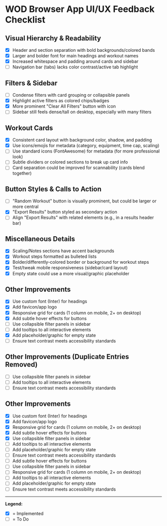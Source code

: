 # WOD Browser App UI/UX Feedback Checklist

## Visual Hierarchy & Readability
- [x] Header and section separation with bold backgrounds/colored bands
- [x] Larger and bolder font for main headings and workout names
- [x] Increased whitespace and padding around cards and sidebar
- [ ] Navigation bar (tabs) lacks color contrast/active tab highlight

## Filters & Sidebar
- [ ] Condense filters with card grouping or collapsible panels
- [x] Highlight active filters as colored chips/badges
- [x] More prominent "Clear All Filters" button with icon
- [ ] Sidebar still feels dense/tall on desktop, especially with many filters

## Workout Cards
- [x] Consistent card layout with background color, shadow, and padding
- [x] Use icons/emojis for metadata (category, equipment, time cap, scaling)
- [ ] Use standard icons (FontAwesome) for metadata (for more professional look)
- [ ] Subtle dividers or colored sections to break up card info
- [ ] Card separation could be improved for scannability (cards blend together)

## Button Styles & Calls to Action
- [ ] "Random Workout" button is visually prominent, but could be larger or more central
- [x] "Export Results" button styled as secondary action
- [ ] Align "Export Results" with related elements (e.g., in a results header bar)

## Miscellaneous Details
 - [x] Scaling/Notes sections have accent backgrounds
 - [x] Workout steps formatted as bulleted lists
 - [x] Bolder/differently-colored border or background for workout steps
 - [x] Test/tweak mobile responsiveness (sidebar/card layout)
 - [x] Empty state could use a more visual/graphic placeholder

## Other Improvements
 - [x] Use custom font (Inter) for headings
 - [x] Add favicon/app logo
 - [x] Responsive grid for cards (1 column on mobile, 2+ on desktop)
 - [x] Add subtle hover effects for buttons
 - [ ] Use collapsible filter panels in sidebar
 - [ ] Add tooltips to all interactive elements
 - [x] Add placeholder/graphic for empty state
 - [ ] Ensure text contrast meets accessibility standards
 
## Other Improvements (Duplicate Entries Removed)
 - [ ] Use collapsible filter panels in sidebar
 - [ ] Add tooltips to all interactive elements
 - [ ] Ensure text contrast meets accessibility standards
## Other Improvements
- [x] Use custom font (Inter) for headings
- [x] Add favicon/app logo
- [x] Responsive grid for cards (1 column on mobile, 2+ on desktop)
- [x] Add subtle hover effects for buttons
- [x] Use collapsible filter panels in sidebar
- [ ] Add tooltips to all interactive elements
- [ ] Add placeholder/graphic for empty state
- [ ] Ensure text contrast meets accessibility standards
- [ ] Add subtle hover effects for buttons
- [ ] Use collapsible filter panels in sidebar
- [ ] Responsive grid for cards (1 column on mobile, 2+ on desktop)
- [ ] Add tooltips to all interactive elements
- [ ] Add placeholder/graphic for empty state
- [ ] Ensure text contrast meets accessibility standards

---

**Legend:**
- [x] = Implemented
- [ ] = To Do
